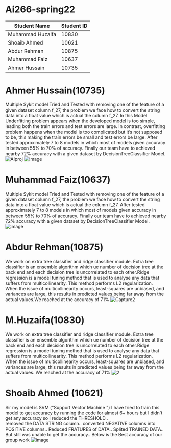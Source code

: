 # Ai266-spring22

|      Student Name     | Student ID |
| --------------------- | ---------- |
|   Muhammad Huzaifa    |    10830   |
|   Shoaib Ahmed        |    10621   |
|   Abdur Rehman        |    10875   |
|   Muhammad Faiz       |    10637   |
|  Ahmer Hussain        |    10735   |

# Ahmer Hussain(10735)
Multiple Sykit model Tried and Tested with removing one of the feature of a given dataset column f_27, the problem we face how to convert the string data into a float value which is actual the column f_27. 
In this Model Underfitting problem appears when the developed model is too simple, leading both the train errors and test errors are large. In contrast, overfitting problem happens when the model is too complicated but it’s not supposed to be, this making the train errors be small and test errors be large.  After tested approximately 7 to 8 models in which most of models given accuracy in between 55% to 70% of accuracy. Finally our team have to achieved nearby 72% accuracy with a given dataset by DecisionTreeClassifier Model.
![AIproj](https://user-images.githubusercontent.com/99546831/169717891-31fbe83b-b06f-40a0-80c1-17f6a7e7539a.PNG)
![image](https://user-images.githubusercontent.com/99601979/170111532-27482ade-e504-4c95-9115-eb13eefd6855.png)



# Muhammad Faiz(10637)
Multiple Sykit model Tried and Tested with removing one of the feature of a given dataset column f_27, the problem we face how to convert the string data into a float value which is actual the column f_27.
After tested approximately 7 to 8 models in which most of models given accuracy in between 55% to 70% of accuracy. Finally our team have to achieved nearby 72% accuracy with a given dataset by DecisionTreeClassifier Model.
![image](https://user-images.githubusercontent.com/99601979/169717394-82484951-5722-4c4a-b7d8-05129f26cb79.png)


# Abdur Rehman(10875)
We work on extra tree classifier and ridge classifier module.
Extra tree classifier is an ensemble algorithm which ue number of decision tree at the back end and each decision 
tree is uncorrelated to each other.Ridge regression is a model tuning method that is used to analyse any data that suffers from multicollinearity. 
This method performs L2 regularization. When the issue of multicollinearity occurs,
 least-squares are unbiased, and variances are large, this results in predicted values being far away from the actual values.We reached at the accuracy of 71%
![Capture2](https://user-images.githubusercontent.com/87324678/169716343-16785ee9-a5a0-4cbc-af5d-9d44d6bdff48.PNG)

# M.Huzaifa(10830)
We work on extra tree classifier and ridge classifier module.
Extra tree classifier is an ensemble algorithm which ue number of decision tree at the back end and each decision 
tree is uncorrelated to each other.Ridge regression is a model tuning method that is used to analyse any data that suffers from multicollinearity. 
This method performs L2 regularization. When the issue of multicollinearity occurs,
 least-squares are unbiased, and variances are large, this results in predicted values being far away from the actual values.
 We reached at the accuracy of 71%
 ![2](https://user-images.githubusercontent.com/99601994/169716195-52e137bb-068a-4a9a-a336-136070e4c840.JPG)

# Shoaib Ahmed (10621)
Sir my model is SVM ("Support Vector Machine ") I have tried to train this model  to get accuracy by running the code for almost 6+ hours but I didn't get any accuracy so
I reduced the THRESHOLD..  
removed the DATA STRING column..
converted NEGATIVE columns into POSITIVE columns..
Reduced FRATURES of DATA..
Splited TRAINED DATA..
But still was unable to get the accuracy..
Below is the Best accuracy of our group work
![image](https://user-images.githubusercontent.com/99601979/169717394-82484951-5722-4c4a-b7d8-05129f26cb79.png)
